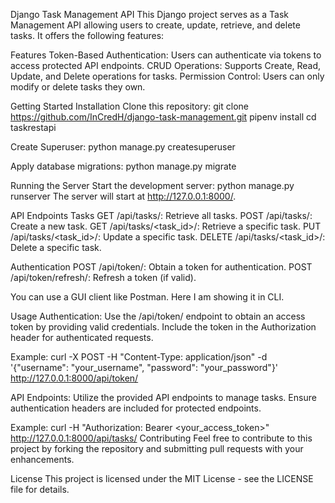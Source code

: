 Django Task Management API
This Django project serves as a Task Management API allowing users to create, update, retrieve, and delete tasks. It offers the following features:

Features
Token-Based Authentication: Users can authenticate via tokens to access protected API endpoints.
CRUD Operations: Supports Create, Read, Update, and Delete operations for tasks.
Permission Control: Users can only modify or delete tasks they own.

Getting Started
Installation
Clone this repository:
git clone https://github.com/InCredH/django-task-management.git
pipenv install
cd taskrestapi

Create Superuser:
python manage.py createsuperuser

Apply database migrations:
python manage.py migrate

Running the Server
Start the development server:
python manage.py runserver
The server will start at http://127.0.0.1:8000/.

API Endpoints
Tasks
GET /api/tasks/: Retrieve all tasks.
POST /api/tasks/: Create a new task.
GET /api/tasks/<task_id>/: Retrieve a specific task.
PUT /api/tasks/<task_id>/: Update a specific task.
DELETE /api/tasks/<task_id>/: Delete a specific task.

Authentication
POST /api/token/: Obtain a token for authentication.
POST /api/token/refresh/: Refresh a token (if valid).

You can use a GUI client like Postman. Here I am showing it in CLI.

Usage
Authentication:
Use the /api/token/ endpoint to obtain an access token by providing valid credentials. Include the token in the Authorization header for authenticated requests.

Example:
curl -X POST -H "Content-Type: application/json" -d '{"username": "your_username", "password": "your_password"}' http://127.0.0.1:8000/api/token/

API Endpoints:
Utilize the provided API endpoints to manage tasks. Ensure authentication headers are included for protected endpoints.

Example:
curl -H "Authorization: Bearer <your_access_token>" http://127.0.0.1:8000/api/tasks/
Contributing
Feel free to contribute to this project by forking the repository and submitting pull requests with your enhancements.

License
This project is licensed under the MIT License - see the LICENSE file for details.